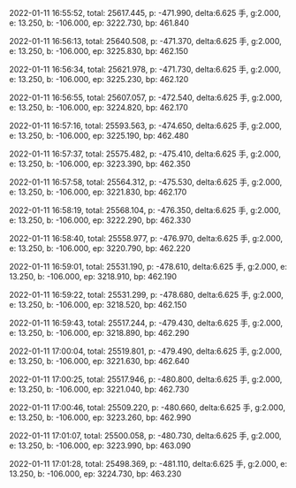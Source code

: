 2022-01-11 16:55:52, total: 25617.445, p: -471.990, delta:6.625 手, g:2.000, e: 13.250, b: -106.000, ep: 3222.730, bp: 461.840

2022-01-11 16:56:13, total: 25640.508, p: -471.370, delta:6.625 手, g:2.000, e: 13.250, b: -106.000, ep: 3225.830, bp: 462.150

2022-01-11 16:56:34, total: 25621.978, p: -471.730, delta:6.625 手, g:2.000, e: 13.250, b: -106.000, ep: 3225.230, bp: 462.120

2022-01-11 16:56:55, total: 25607.057, p: -472.540, delta:6.625 手, g:2.000, e: 13.250, b: -106.000, ep: 3224.820, bp: 462.170

2022-01-11 16:57:16, total: 25593.563, p: -474.650, delta:6.625 手, g:2.000, e: 13.250, b: -106.000, ep: 3225.190, bp: 462.480

2022-01-11 16:57:37, total: 25575.482, p: -475.410, delta:6.625 手, g:2.000, e: 13.250, b: -106.000, ep: 3223.390, bp: 462.350

2022-01-11 16:57:58, total: 25564.312, p: -475.530, delta:6.625 手, g:2.000, e: 13.250, b: -106.000, ep: 3221.830, bp: 462.170

2022-01-11 16:58:19, total: 25568.104, p: -476.350, delta:6.625 手, g:2.000, e: 13.250, b: -106.000, ep: 3222.290, bp: 462.330

2022-01-11 16:58:40, total: 25558.977, p: -476.970, delta:6.625 手, g:2.000, e: 13.250, b: -106.000, ep: 3220.790, bp: 462.220

2022-01-11 16:59:01, total: 25531.190, p: -478.610, delta:6.625 手, g:2.000, e: 13.250, b: -106.000, ep: 3218.910, bp: 462.190

2022-01-11 16:59:22, total: 25531.299, p: -478.680, delta:6.625 手, g:2.000, e: 13.250, b: -106.000, ep: 3218.520, bp: 462.150

2022-01-11 16:59:43, total: 25517.244, p: -479.430, delta:6.625 手, g:2.000, e: 13.250, b: -106.000, ep: 3218.890, bp: 462.290

2022-01-11 17:00:04, total: 25519.801, p: -479.490, delta:6.625 手, g:2.000, e: 13.250, b: -106.000, ep: 3221.630, bp: 462.640

2022-01-11 17:00:25, total: 25517.946, p: -480.800, delta:6.625 手, g:2.000, e: 13.250, b: -106.000, ep: 3221.040, bp: 462.730

2022-01-11 17:00:46, total: 25509.220, p: -480.660, delta:6.625 手, g:2.000, e: 13.250, b: -106.000, ep: 3223.260, bp: 462.990

2022-01-11 17:01:07, total: 25500.058, p: -480.730, delta:6.625 手, g:2.000, e: 13.250, b: -106.000, ep: 3223.990, bp: 463.090

2022-01-11 17:01:28, total: 25498.369, p: -481.110, delta:6.625 手, g:2.000, e: 13.250, b: -106.000, ep: 3224.730, bp: 463.230